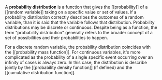 A **probability distribution** is a function that gives the [[probability]] of a [[random variable]] taking on a specific value or set of values. If a probability distribution correctly describes the outcomes of a random variable, than it is said that the variable follows that distribution. Probability distributions may be discrete or continuous. Despite being as a function, the term "probability distribution" generally refers to the broader concept of a set of possibilities and their probabilities to happen.

For a discrete random variable, the probability distribution coincides with the [[probability mass function]]. For continuous variables, it's more complicated as the probability of a single specific event occurring over an infinity of cases is always zero. In this case, the distribution is describe jointly by the [[probability density function]] (if defined) and the [[cumulative distribution function]].